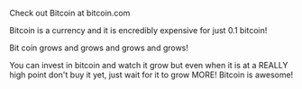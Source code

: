 Check out Bitcoin at bitcoin.com

Bitcoin is a currency and it is encredibly expensive for just 0.1 bitcoin!

Bit coin grows and grows and grows and grows!

You can invest in bitcoin and watch it grow but even when it is at a REALLY high point don't buy it yet, just wait for it to grow MORE!
Bitcoin is awesome!
